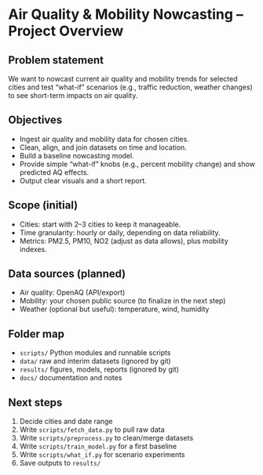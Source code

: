 # Air Quality & Mobility Nowcasting – Project Overview

## Problem statement
We want to nowcast current air quality and mobility trends for selected cities and test “what-if” scenarios (e.g., traffic reduction, weather changes) to see short-term impacts on air quality.

## Objectives
- Ingest air quality and mobility data for chosen cities.
- Clean, align, and join datasets on time and location.
- Build a baseline nowcasting model.
- Provide simple “what-if” knobs (e.g., percent mobility change) and show predicted AQ effects.
- Output clear visuals and a short report.

## Scope (initial)
- Cities: start with 2–3 cities to keep it manageable.
- Time granularity: hourly or daily, depending on data reliability.
- Metrics: PM2.5, PM10, NO2 (adjust as data allows), plus mobility indexes.

## Data sources (planned)
- Air quality: OpenAQ (API/export)
- Mobility: your chosen public source (to finalize in the next step)
- Weather (optional but useful): temperature, wind, humidity

## Folder map
- `scripts/` Python modules and runnable scripts
- `data/` raw and interim datasets (ignored by git)
- `results/` figures, models, reports (ignored by git)
- `docs/` documentation and notes

## Next steps
1) Decide cities and date range
2) Write `scripts/fetch_data.py` to pull raw data
3) Write `scripts/preprocess.py` to clean/merge datasets
4) Write `scripts/train_model.py` for a first baseline
5) Write `scripts/what_if.py` for scenario experiments
6) Save outputs to `results/`
